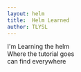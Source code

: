 ```yaml
---
layout: helm
title:	Helm Learned
author: TLYSL
---
```


I'm Learning the helm<br>
Where the tutorial goes<br>
can find everywhere<BR>